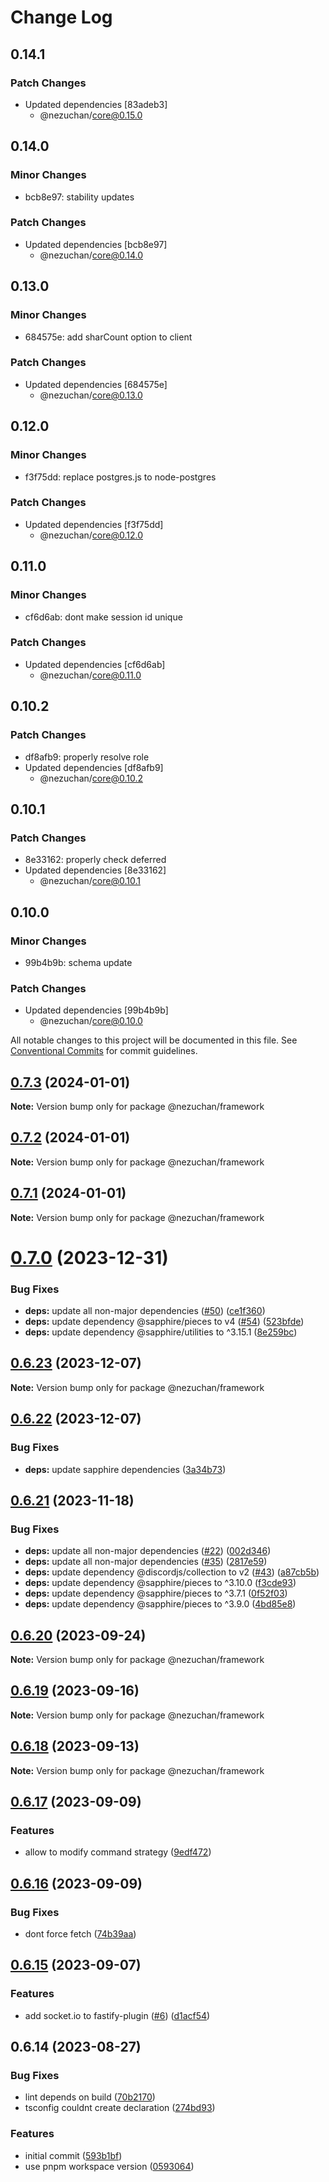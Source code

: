 # Change Log

## 0.14.1

### Patch Changes

- Updated dependencies [83adeb3]
  - @nezuchan/core@0.15.0

## 0.14.0

### Minor Changes

- bcb8e97: stability updates

### Patch Changes

- Updated dependencies [bcb8e97]
  - @nezuchan/core@0.14.0

## 0.13.0

### Minor Changes

- 684575e: add sharCount option to client

### Patch Changes

- Updated dependencies [684575e]
  - @nezuchan/core@0.13.0

## 0.12.0

### Minor Changes

- f3f75dd: replace postgres.js to node-postgres

### Patch Changes

- Updated dependencies [f3f75dd]
  - @nezuchan/core@0.12.0

## 0.11.0

### Minor Changes

- cf6d6ab: dont make session id unique

### Patch Changes

- Updated dependencies [cf6d6ab]
  - @nezuchan/core@0.11.0

## 0.10.2

### Patch Changes

- df8afb9: properly resolve role
- Updated dependencies [df8afb9]
  - @nezuchan/core@0.10.2

## 0.10.1

### Patch Changes

- 8e33162: properly check deferred
- Updated dependencies [8e33162]
  - @nezuchan/core@0.10.1

## 0.10.0

### Minor Changes

- 99b4b9b: schema update

### Patch Changes

- Updated dependencies [99b4b9b]
  - @nezuchan/core@0.10.0

All notable changes to this project will be documented in this file.
See [Conventional Commits](https://conventionalcommits.org) for commit guidelines.

## [0.7.3](https://github.com/NezuChan/library/compare/@nezuchan/framework@0.7.2...@nezuchan/framework@0.7.3) (2024-01-01)

**Note:** Version bump only for package @nezuchan/framework

## [0.7.2](https://github.com/NezuChan/library/compare/@nezuchan/framework@0.7.1...@nezuchan/framework@0.7.2) (2024-01-01)

**Note:** Version bump only for package @nezuchan/framework

## [0.7.1](https://github.com/NezuChan/library/compare/@nezuchan/framework@0.7.0...@nezuchan/framework@0.7.1) (2024-01-01)

**Note:** Version bump only for package @nezuchan/framework

# [0.7.0](https://github.com/NezuChan/library/compare/@nezuchan/framework@0.6.23...@nezuchan/framework@0.7.0) (2023-12-31)

### Bug Fixes

- **deps:** update all non-major dependencies ([#50](https://github.com/NezuChan/library/issues/50)) ([ce1f360](https://github.com/NezuChan/library/commit/ce1f36082841e6cb2040d7f4d6f34a1a7cd9cf23))
- **deps:** update dependency @sapphire/pieces to v4 ([#54](https://github.com/NezuChan/library/issues/54)) ([523bfde](https://github.com/NezuChan/library/commit/523bfdeb8ffdce7667bf7fd06a9466f201f71c50))
- **deps:** update dependency @sapphire/utilities to ^3.15.1 ([8e259bc](https://github.com/NezuChan/library/commit/8e259bc985ec313796d2856062c1393ede1fb456))

## [0.6.23](https://github.com/NezuChan/library/compare/@nezuchan/framework@0.6.22...@nezuchan/framework@0.6.23) (2023-12-07)

**Note:** Version bump only for package @nezuchan/framework

## [0.6.22](https://github.com/NezuChan/library/compare/@nezuchan/framework@0.6.21...@nezuchan/framework@0.6.22) (2023-12-07)

### Bug Fixes

- **deps:** update sapphire dependencies ([3a34b73](https://github.com/NezuChan/library/commit/3a34b73e086a41be67e0c1b962bc7761033435f8))

## [0.6.21](https://github.com/NezuChan/library/compare/@nezuchan/framework@0.6.20...@nezuchan/framework@0.6.21) (2023-11-18)

### Bug Fixes

- **deps:** update all non-major dependencies ([#22](https://github.com/NezuChan/library/issues/22)) ([002d346](https://github.com/NezuChan/library/commit/002d3469048b0f2df180340b11fb76233f7deaaf))
- **deps:** update all non-major dependencies ([#35](https://github.com/NezuChan/library/issues/35)) ([2817e59](https://github.com/NezuChan/library/commit/2817e59f298aab90662d40eea94e2d80a8736241))
- **deps:** update dependency @discordjs/collection to v2 ([#43](https://github.com/NezuChan/library/issues/43)) ([a87cb5b](https://github.com/NezuChan/library/commit/a87cb5bbcedebadb74862ae6f7958ecac8ee46dd))
- **deps:** update dependency @sapphire/pieces to ^3.10.0 ([f3cde93](https://github.com/NezuChan/library/commit/f3cde93376026fd81465f915d3052e3721336efc))
- **deps:** update dependency @sapphire/pieces to ^3.7.1 ([0f52f03](https://github.com/NezuChan/library/commit/0f52f03d3357f0cebe1c541df748184f53b8d2c9))
- **deps:** update dependency @sapphire/pieces to ^3.9.0 ([4bd85e8](https://github.com/NezuChan/library/commit/4bd85e86b973bbdf1294e004c75836094ea85559))

## [0.6.20](https://github.com/NezuChan/library/compare/@nezuchan/framework@0.6.19...@nezuchan/framework@0.6.20) (2023-09-24)

**Note:** Version bump only for package @nezuchan/framework

## [0.6.19](https://github.com/NezuChan/library/compare/@nezuchan/framework@0.6.18...@nezuchan/framework@0.6.19) (2023-09-16)

**Note:** Version bump only for package @nezuchan/framework

## [0.6.18](https://github.com/NezuChan/library/compare/@nezuchan/framework@0.6.17...@nezuchan/framework@0.6.18) (2023-09-13)

**Note:** Version bump only for package @nezuchan/framework

## [0.6.17](https://github.com/NezuChan/library/compare/@nezuchan/framework@0.6.16...@nezuchan/framework@0.6.17) (2023-09-09)

### Features

- allow to modify command strategy ([9edf472](https://github.com/NezuChan/library/commit/9edf472ab8acd7627b65376694ec5a54ed927533))

## [0.6.16](https://github.com/NezuChan/library/compare/@nezuchan/framework@0.6.15...@nezuchan/framework@0.6.16) (2023-09-09)

### Bug Fixes

- dont force fetch ([74b39aa](https://github.com/NezuChan/library/commit/74b39aaf9b9448307e3ef236806d25f7ace8ed33))

## [0.6.15](https://github.com/NezuChan/library/compare/@nezuchan/framework@0.6.14...@nezuchan/framework@0.6.15) (2023-09-07)

### Features

- add socket.io to fastify-plugin ([#6](https://github.com/NezuChan/library/issues/6)) ([d1acf54](https://github.com/NezuChan/library/commit/d1acf54389abf43d2f637667d4e593a1db0eff55))

## 0.6.14 (2023-08-27)

### Bug Fixes

- lint depends on build ([70b2170](https://github.com/NezuChan/library/commit/70b2170150cfe1ae9b41b4024f040e1f1a691e8a))
- tsconfig couldnt create declaration ([274bd93](https://github.com/NezuChan/library/commit/274bd937c48d2c9fe39d2eca11aad72c8a7a9879))

### Features

- initial commit ([593b1bf](https://github.com/NezuChan/library/commit/593b1bf37243772275103deb237eb142610d149f))
- use pnpm workspace version ([0593064](https://github.com/NezuChan/library/commit/05930644af446f6d82511c1ce4d921e9f800f150))
